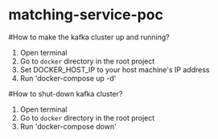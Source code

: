 # matching-service-poc

#How to make the kafka cluster up and running?

1. Open terminal
2. Go to `docker` directory in the root project
3. Set DOCKER_HOST_IP to your host machine's IP address
4. Run 'docker-compose up -d'

#How to shut-down kafka cluster?

1. Open terminal
2. Go to `docker` directory in the root project
3. Run 'docker-compose down'

